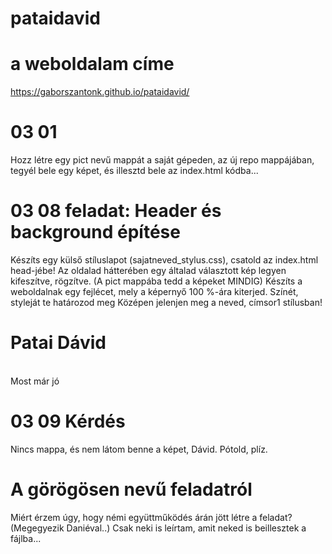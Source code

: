 # pataidavid

# a weboldalam címe
https://gaborszantonk.github.io/pataidavid/ 

# 03 01 
Hozz létre egy pict nevű mappát a saját gépeden, az új repo mappájában, tegyél bele egy képet, és illesztd bele az index.html kódba...
# 03 08 feladat: Header és background építése
Készíts egy külső stíluslapot (sajatneved_stylus.css), csatold az index.html head-jébe!
Az oldalad hátterében egy általad választott kép legyen kifeszítve, rögzítve. (A pict mappába tedd a képeket MINDIG)
Készíts a weboldalnak egy fejlécet, mely a képernyő 100 %-ára kiterjed. Színét, styleját te határozod meg Középen jelenjen meg a neved, címsor1 stílusban!
# Patai Dávid
<br>Most már jó
# 03 09 Kérdés
Nincs mappa, és nem látom benne a képet, Dávid. Pótold, plíz.

# A görögösen nevű feladatról
Miért érzem úgy, hogy némi együttműködés árán jött létre a feladat? (Megegyezik Daniéval..)
Csak neki is leírtam, amit neked is beillesztek a fájlba...
